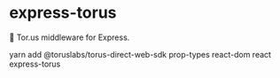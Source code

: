# express-torus
🔐 Tor.us middleware for Express.

yarn add @toruslabs/torus-direct-web-sdk prop-types react-dom react express-torus
